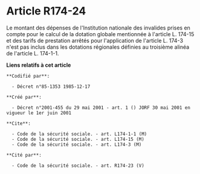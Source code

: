 # Article R174-24

Le montant des dépenses de l'Institution nationale des invalides prises en compte pour le calcul de la dotation globale
mentionnée à l'article L. 174-15 et des tarifs de prestation arrêtés pour l'application de l'article L. 174-3 n'est pas
inclus dans les dotations régionales définies au troisième alinéa de l'article L. 174-1-1.

**Liens relatifs à cet article**

	**Codifié par**:

	  - Décret n°85-1353 1985-12-17

	**Créé par**:

	  - Décret n°2001-455 du 29 mai 2001 - art. 1 () JORF 30 mai 2001 en vigueur le 1er juin 2001

	**Cite**:

	  - Code de la sécurité sociale. - art. L174-1-1 (M)
	  - Code de la sécurité sociale. - art. L174-15 (M)
	  - Code de la sécurité sociale. - art. L174-3 (M)

	**Cité par**:

	  - Code de la sécurité sociale. - art. R174-23 (V)
